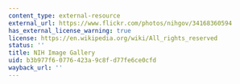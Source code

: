 ```yaml
---
content_type: external-resource
external_url: https://www.flickr.com/photos/nihgov/34168360594
has_external_license_warning: true
license: https://en.wikipedia.org/wiki/All_rights_reserved
status: ''
title: NIH Image Gallery
uid: b3b977f6-0776-423a-9c8f-d77fe6ce0cfd
wayback_url: ''
---
```

